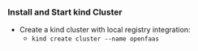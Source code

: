 ### Install and Start kind Cluster

- Create a kind cluster with local registry integration:
   - ```kind create cluster --name openfaas```